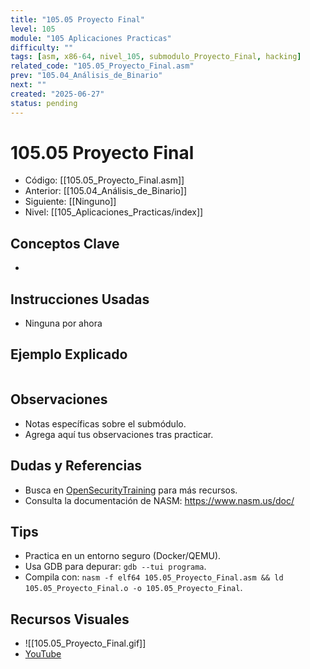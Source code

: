 ```yaml
---
title: "105.05 Proyecto Final"
level: 105
module: "105 Aplicaciones Practicas"
difficulty: ""
tags: [asm, x86-64, nivel_105, submodulo_Proyecto_Final, hacking]
related_code: "105.05_Proyecto_Final.asm"
prev: "105.04_Análisis_de_Binario"
next: ""
created: "2025-06-27"
status: pending
---
```


# 105.05 Proyecto Final

- Código: [[105.05_Proyecto_Final.asm]]  
- Anterior: [[105.04_Análisis_de_Binario]]  
- Siguiente: [[Ninguno]]  
- Nivel: [[105_Aplicaciones_Practicas/index]]  

## Conceptos Clave
- 

## Instrucciones Usadas
- Ninguna por ahora

## Ejemplo Explicado
```asm

```

## Observaciones
- Notas específicas sobre el submódulo.
- Agrega aquí tus observaciones tras practicar.

## Dudas y Referencias
- Busca en [OpenSecurityTraining](https://opensecuritytraining.info/) para más recursos.
- Consulta la documentación de NASM: https://www.nasm.us/doc/

## Tips
- Practica en un entorno seguro (Docker/QEMU).
- Usa GDB para depurar: `gdb --tui programa`.
- Compila con: `nasm -f elf64 105.05_Proyecto_Final.asm && ld 105.05_Proyecto_Final.o -o 105.05_Proyecto_Final`.

## Recursos Visuales
- ![[105.05_Proyecto_Final.gif]]  
- [YouTube](https://youtube.com/placeholder)
